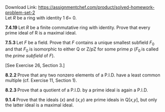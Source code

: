 Download Link: https://assignmentchef.com/product/solved-homework-problem-set-2
<br>
Let <em>R </em>be a ring with identity 1 <em>6</em>= 0<em>.</em>

<strong>7.4.19 </strong>Let <em>R </em>be a finite commutative ring with identity. Prove that every prime ideal of R is a maximal ideal.

<strong>7.5.3 </strong>Let <em>F </em>be a field. Prove that <em>F </em>contains a unique smallest subfield <em>F</em><sub>0 </sub>and that <em>F</em><sub>0 </sub>is isomorphic to either Q or Z/<em>p</em>Z for some prime <em>p </em>(<em>F</em><sub>0 </sub>is called the <em>prime subfield </em>of <em>F</em>).

[See Exercise 26, Section 3.]

<strong>8.2.2 </strong>Prove that any two nonzero elements of a P.I.D. have a least common multiple (cf. Exercise 11, Section 1).

<strong>8.2.3 </strong>Prove that a quotient of a P.I.D. by a prime ideal is again a P.I.D.

<strong>9.1.4 </strong>Prove that the ideals (<em>x</em>) and (<em>x,y</em>) are prime ideals in Q[<em>x,y</em>], but only the latter ideal is a maximal ideal.